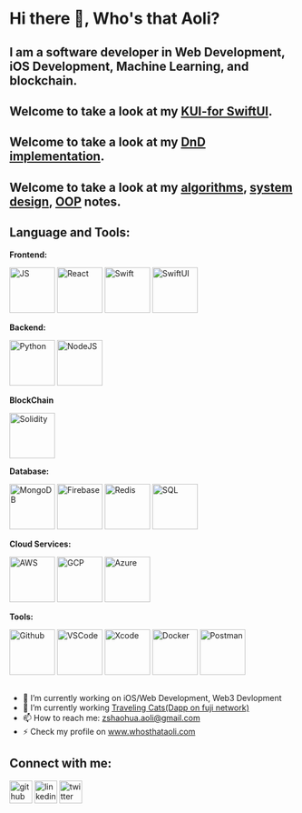 # Hi there 👋, Who's that Aoli?
## I am a software developer in Web Development, iOS Development, Machine Learning, and blockchain.

## Welcome to take a look at my [KUI-for SwiftUI](https://github.com/WhosthatAoli/KUI-for-SwiftUI).

## Welcome to take a look at my [DnD implementation](https://github.com/WhosthatAoli/Native-Drag-Drop).

## Welcome to take a look at my [algorithms](https://github.com/WhosthatAoli/Algorithms), [system design](https://github.com/WhosthatAoli/System-Design), [OOP](https://github.com/WhosthatAoli/OOP--) notes.


## Language and Tools:

**Frontend:**
  
  <img src='https://github.com/WhosthatAoli/WhosthatAoli/assets/54309838/200ea5a5-82f6-4805-a21c-bca24ccfe983' alt='JS' height='80'>
    <img src='https://github.com/WhosthatAoli/WhosthatAoli/assets/54309838/5aa5f002-8fb8-4690-aaa0-599c8810030b' alt='React' height='80'>
      <img src='https://github.com/WhosthatAoli/WhosthatAoli/assets/54309838/dd0b525b-4cb0-4029-bf92-d1d33baf0f66' alt='Swift' height='80'>
        <img src='https://github.com/WhosthatAoli/WhosthatAoli/assets/54309838/70e07f2f-e81a-4599-9939-dc286e93e937' alt='SwiftUI' height='80'>

**Backend:**
  
  <img src='https://github.com/WhosthatAoli/WhosthatAoli/assets/54309838/54a9ecf3-a134-49fa-ad90-ded0738b7fc8' alt='Python' height='80'>
    <img src='https://github.com/WhosthatAoli/WhosthatAoli/assets/54309838/f81f848d-4f31-452f-bd77-a207463e3bb2' alt='NodeJS' height='80'>
        
**BlockChain**
  
  <img src='https://github.com/WhosthatAoli/WhosthatAoli/assets/54309838/3719e575-c56a-4651-85d4-c1e199e77708' alt='Solidity' height='80'>

**Database:**
  
  <img src='https://github.com/WhosthatAoli/WhosthatAoli/assets/54309838/0f0fc43c-a784-42a6-96a1-27e545daad5a' alt='MongoDB' height='80'>
    <img src='https://github.com/WhosthatAoli/WhosthatAoli/assets/54309838/e50ced0c-5dfb-400a-976e-25c63c4395a7' alt='Firebase' height='80'>
      <img src='https://github.com/WhosthatAoli/WhosthatAoli/assets/54309838/4c487ca8-5c43-45a0-b47f-4582a1eaa698' alt='Redis' height='80'>
        <img src='https://github.com/WhosthatAoli/WhosthatAoli/assets/54309838/e783c0a0-5044-4eef-91d9-c77f5b8ce2ea' alt='SQL' height='80'>


**Cloud Services:**
  
  <img src='https://github.com/WhosthatAoli/WhosthatAoli/assets/54309838/fca51cb5-65c6-49ee-828a-a588c18e4fc6' alt='AWS' height='80'>
    <img src='https://github.com/WhosthatAoli/WhosthatAoli/assets/54309838/48729fab-9108-46f6-8d31-3f01f856cabe' alt='GCP' height='80'>
      <img src='https://github.com/WhosthatAoli/WhosthatAoli/assets/54309838/162bb8cf-71ff-4d21-9dbe-609636e0c411' alt='Azure' height='80'>

**Tools:**
  
  <img src='https://github.com/WhosthatAoli/WhosthatAoli/assets/54309838/690e9d57-88a4-4b8c-9060-d1079218799e' alt='Github' height='80'>
    <img src='https://github.com/WhosthatAoli/WhosthatAoli/assets/54309838/e2f86f40-f23b-4a99-bb69-77b7292f3e02' alt='VSCode' height='80'>
      <img src='https://github.com/WhosthatAoli/WhosthatAoli/assets/54309838/a1533256-98c1-4ec4-bfb6-30da2522e2b9' alt='Xcode' height='80'>
        <img src='https://github.com/WhosthatAoli/WhosthatAoli/assets/54309838/53192a00-728b-46d4-9876-976689cdf929' alt='Docker' height='80'>
        <img src='https://github.com/WhosthatAoli/WhosthatAoli/assets/54309838/a3b1ca97-9cec-4030-a8da-5a49718d8a95' alt='Postman' height='80'>

##

- 🔭 I’m currently working on iOS/Web Development, Web3 Devlopment 
- 🌱 I’m currently working [Traveling Cats(Dapp on fuji network)](https://lucky-cats.vercel.app)
- 📫 How to reach me: zshaohua.aoli@gmail.com 
- ⚡ Check my profile on www.whosthataoli.com

## Connect with me:
[<img src='https://cdn.jsdelivr.net/npm/simple-icons@3.0.1/icons/github.svg' alt='github' height='40'>](https://github.com/WhosthatAoli)  [<img src='https://cdn.jsdelivr.net/npm/simple-icons@3.0.1/icons/linkedin.svg' alt='linkedin' height='40'>](https://www.linkedin.com/in/Shaohua-Zhang/)  [<img src='https://cdn.jsdelivr.net/npm/simple-icons@3.0.1/icons/twitter.svg' alt='twitter' height='40'>](https://twitter.com/shenlangaoli)  

